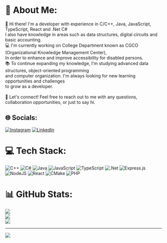 # 💫 About Me:
👋 Hi there! I'm a developer with experience in C/C++, Java, JavaScript, TypeScript, React and .Net C#  <br>I also have knowledge in areas such as data structures, digital circuits and basic accounting.<br>💻 I'm currently working on College Department known as CGCO (Organizational Knowledge Management Center), <br>In order to enhance and improve accessibility for disabled persons.<br>📚 To continue expanding my knowledge, I'm studying advanced data structures, object-oriented programming <br>and computer organization. I'm always looking for new learning opportunities and challenges <br>to grow as a developer.<br><br>🤝 Let's connect! Feel free to reach out to me with any questions, collaboration opportunities, or just to say hi.


## 🌐 Socials:
[![Instagram](https://img.shields.io/badge/Instagram-%23E4405F.svg?logo=Instagram&logoColor=white)](https://instagram.com/joao.perera_) [![LinkedIn](https://img.shields.io/badge/LinkedIn-%230077B5.svg?logo=linkedin&logoColor=white)](https://linkedin.com/in/https://www.linkedin.com/in/nashi-codes/) 
# 💻 Tech Stack:
![C++](https://img.shields.io/badge/c++-%2300599C.svg?style=for-the-badge&logo=c%2B%2B&logoColor=white) ![C#](https://img.shields.io/badge/c%23-%23239120.svg?style=for-the-badge&logo=c-sharp&logoColor=white) ![Java](https://img.shields.io/badge/java-%23ED8B00.svg?style=for-the-badge&logo=java&logoColor=white) ![JavaScript](https://img.shields.io/badge/javascript-%23323330.svg?style=for-the-badge&logo=javascript&logoColor=%23F7DF1E) ![TypeScript](https://img.shields.io/badge/typescript-%23007ACC.svg?style=for-the-badge&logo=typescript&logoColor=white) ![.Net](https://img.shields.io/badge/.NET-5C2D91?style=for-the-badge&logo=.net&logoColor=white) ![Express.js](https://img.shields.io/badge/express.js-%23404d59.svg?style=for-the-badge&logo=express&logoColor=%2361DAFB) ![NodeJS](https://img.shields.io/badge/node.js-6DA55F?style=for-the-badge&logo=node.js&logoColor=white) ![React](https://img.shields.io/badge/react-%2320232a.svg?style=for-the-badge&logo=react&logoColor=%2361DAFB) ![CMake](https://img.shields.io/badge/CMake-%23008FBA.svg?style=for-the-badge&logo=cmake&logoColor=white) ![PHP](https://img.shields.io/badge/php-%23777BB4.svg?style=for-the-badge&logo=php&logoColor=white)
# 📊 GitHub Stats:
![](https://github-readme-stats.vercel.app/api?username=NashiCodes&theme=dark&hide_border=false&include_all_commits=false&count_private=false)<br/>
![](https://github-readme-streak-stats.herokuapp.com/?user=NashiCodes&theme=dark&hide_border=false)<br/>
![](https://github-readme-stats.vercel.app/api/top-langs/?username=NashiCodes&theme=dark&hide_border=false&include_all_commits=false&count_private=false&layout=compact)

---
[![](https://visitcount.itsvg.in/api?id=NashiCodes&icon=0&color=0)](https://visitcount.itsvg.in)
